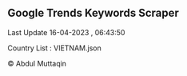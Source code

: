 

## Google Trends Keywords Scraper 
 
Last Update 16-04-2023 , 06:43:50

Country List :
VIETNAM.json



© Abdul Muttaqin 
